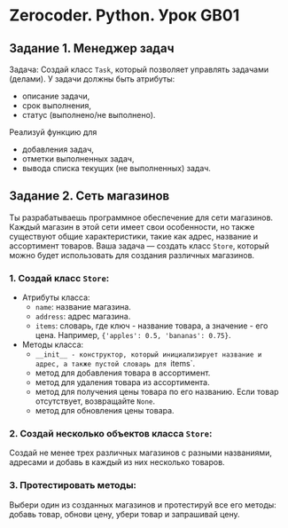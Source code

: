 # Zerocoder. Python. Урок GB01

## Задание 1. Менеджер задач
Задача: Создай класс `Task`, который позволяет управлять задачами (делами). 
У задачи должны быть атрибуты: 
- описание задачи, 
- срок выполнения,
- статус (выполнено/не выполнено).

Реализуй функцию для 
- добавления задач, 
- отметки выполненных задач, 
- вывода списка текущих (не выполненных) задач.

## Задание 2. Сеть магазинов
Ты разрабатываешь программное обеспечение для сети магазинов. 
Каждый магазин в этой сети имеет свои особенности, но также существуют общие характеристики, такие как адрес, название и ассортимент товаров. 
Ваша задача — создать класс `Store`, который можно будет использовать для создания различных магазинов.

### 1. Создай класс `Store`:
- Атрибуты класса:
  - `name`: название магазина.
  - `address`: адрес магазина.
  - `items`: словарь, где ключ - название товара, а значение - его цена. Например, `{'apples': 0.5, 'bananas': 0.75}`.
- Методы класса:
  - `__init__ - конструктор, который инициализирует название и адрес, а также пустой словарь для `items`.
  -  метод для добавления товара в ассортимент.
  - метод для удаления товара из ассортимента.
  - метод для получения цены товара по его названию. Если товар отсутствует, возвращайте `None`.
  - метод для обновления цены товара.
  
### 2. Создай несколько объектов класса `Store`:
Создай не менее трех различных магазинов с разными названиями, адресами и добавь в каждый из них несколько товаров.

### 3. Протестировать методы:
Выбери один из созданных магазинов и протестируй все его методы: добавь товар, обнови цену, убери товар и запрашивай цену.
